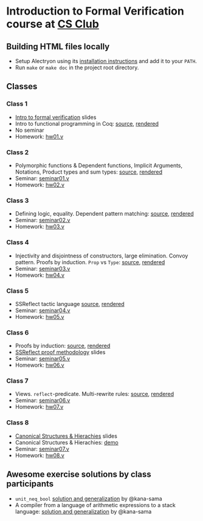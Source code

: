 # Introduction to Formal Verification course at [CS Club](https://compsciclub.ru/)

## Building HTML files locally

- Setup Alectryon using its [installation instructions](https://github.com/cpitclaudel/alectryon/#setup) and add it to your `PATH`.
- Run `make` or `make doc` in the project root directory.

## Classes

### Class 1

- [Intro to formal verification](https://anton-trunov.github.io/csclub-coq-course-spring-2021/slides/intro.html) slides
- Intro to functional programming in Coq: [source](lectures/lecture01.v), [rendered](https://anton-trunov.github.io/csclub-coq-course-spring-2021/lectures/lecture01.html)
- No seminar
- Homework: [hw01.v](homework/hw01.v)

### Class 2

- Polymorphic functions & Dependent functions, Implicit Arguments, Notations, Product types and sum types: [source](lectures/lecture02.v), [rendered](https://anton-trunov.github.io/csclub-coq-course-spring-2021/lectures/lecture02.html)
- Seminar: [seminar01.v](seminars/seminar01.v)
- Homework: [hw02.v](homework/hw02.v)

### Class 3

- Defining logic, equality. Dependent pattern matching: [source](lectures/lecture03.v), [rendered](https://anton-trunov.github.io/csclub-coq-course-spring-2021/lectures/lecture03.html)
- Seminar: [seminar02.v](seminars/seminar02.v)
- Homework: [hw03.v](homework/hw03.v)

### Class 4

- Injectivity and disjointness of constructors, large elimination. Convoy pattern. Proofs by induction. `Prop` vs `Type`: [source](lectures/lecture04.v), [rendered](https://anton-trunov.github.io/csclub-coq-course-spring-2021/lectures/lecture04.html)
- Seminar: [seminar03.v](seminars/seminar03.v)
- Homework: [hw04.v](homework/hw04.v)

### Class 5

- SSReflect tactic language [source](lectures/lecture05.v), [rendered](https://anton-trunov.github.io/csclub-coq-course-spring-2021/lectures/lecture05.html)
- Seminar: [seminar04.v](seminars/seminar04.v)
- Homework: [hw05.v](homework/hw05.v)


### Class 6

- Proofs by induction: [source](lectures/lecture06.v), [rendered](https://anton-trunov.github.io/csclub-coq-course-spring-2021/lectures/lecture06.html)
- [SSReflect proof methodology](https://anton-trunov.github.io/csclub-coq-course-spring-2021/slides/ssreflect-intro-slides.html) slides
- Seminar: [seminar05.v](seminars/seminar05.v)
- Homework: [hw06.v](homework/hw06.v)

### Class 7

- Views. `reflect`-predicate. Multi-rewrite rules: [source](lectures/lecture07.v), [rendered](https://anton-trunov.github.io/csclub-coq-course-spring-2021/lectures/lecture07.html)
- Seminar: [seminar06.v](seminars/seminar06.v)
- Homework: [hw07.v](homework/hw07.v)

### Class 8

- [Canonical Structures & Hierachies](https://anton-trunov.github.io/csclub-coq-course-spring-2021/slides/slides/lecture08.html) slides
- Canonical Structures & Hierachies: [demo](lectures/lecture08_demo.v)
- Seminar: [seminar07.v](seminars/seminar07.v)
- Homework: [hw08.v](homework/hw08.v)

## Awesome exercise solutions by class participants

- `unit_neq_bool` [solution and generalization](https://gist.github.com/kana-sama/11acc3e66d72f5203faddf403fbbaa4d) by @kana-sama
- A compiler from a language of arithmetic expressions to a stack language: [solution and generalization](https://gist.github.com/kana-sama/dfda1465dae66e65a3fe9e466462bf18) by @kana-sama
